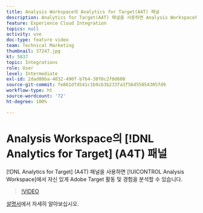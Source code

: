 ```yaml
---
title: Analysis Workspace의 Analytics for Target(A4T) 패널
description: Analytics for Target(A4T) 패널을 사용하면 Analysis Workspace에서 자신 있게 Adobe Target 활동 및 경험을 분석할 수 있습니다.
feature: Experience Cloud Integration
topics: null
activity: use
doc-type: feature video
team: Technical Marketing
thumbnail: 37247.jpg
kt: 5837
topic: Integrations
role: User
level: Intermediate
exl-id: 2dad80ba-4032-490f-b7b4-30f0c2f0d608
source-git-commit: fe861dfd541c1b9cb3b233fa3f56d55054305fd9
workflow-type: ht
source-wordcount: '72'
ht-degree: 100%

---
```


# Analysis Workspace의 [!DNL Analytics for Target] (A4T) 패널

[!DNL Analytics for Target] (A4T) 패널을 사용하면 [!UICONTROL Analysis Workspace]에서 자신 있게 Adobe Target 활동 및 경험을 분석할 수 있습니다.

>[!VIDEO](https://video.tv.adobe.com/v/37247/?quality=12&learn=on)

[설명서](https://experienceleague.adobe.com/docs/analytics/analyze/analysis-workspace/panels/a4t-panel.html)에서 자세히 알아보십시오.
